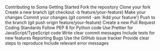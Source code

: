 Contributing to Soma
Getting Started
Fork the repository
Clone your fork
Create a new branch (git checkout -b feature/your-feature)
Make your changes
Commit your changes (git commit -am 'Add your feature')
Push to the branch (git push origin feature/your-feature)
Create a new Pull Request
Coding Standards
Follow PEP 8 for Python code
Use Prettier for JavaScript/TypeScript code
Write clear commit messages
Include tests for new features
Reporting Bugs
Use the GitHub issue tracker
Provide clear steps to reproduce
Include relevant error messages
